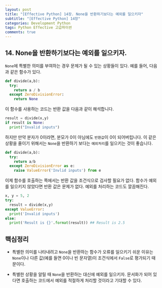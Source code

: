 ```yaml
---  
layout: post  
title: "[Effective Python] 14장. None을 반환하기보다는 예외를 일으키자"  
subtitle: "[Effective Python] 14장"  
categories: Development Python
tags: Python Effective 고급파이썬
comments: true  
---  
```


## 14. None을 반환하기보다는 예외를 일으키자.

`None`에 특별한 의미를 부여하는 경우 문제가 될 수 있는 상황들이 있다.
예를 들어, 다음과 같은 함수가 있다.
```python
def divide(a,b):
  try:
    return a / b
  except ZeroDivisionError:
    return None
```

이 함수를 사용하는 코드는 반환 값을 다음과 같이 해석합니다.

```python
result = divide(x,y)
if result is None:
  print("Invalid inputs")
```

하지만 만약 분자가 0이라면, 분모가 0이 아님에도 `반환값`이 0이 되어버립니다. 이 같은 상황을 줄이기 위해서는 `None`을 반환하기 보다는 `예외처리`를 일으키는 것이 좋습니다.

```python
def divide(a,b):
  try:
    return a/b
  except ZeroDivisionError as e:
    raise ValueError('Invlid inputs') from e
```

이제 함수를 호출하는 쪽에서는 반환 값을 조건식으로 검사할 필요가 없다. 함수가 예외를 일으키지 않았다면 반환 값은 문제가 없다. 예외를 처리하는 코드도 깔끔해진다.

```python
x, y = 5, 2
try:
  result = divide(x,y)
except ValueError:
  print('Invalid inputs')
else:
  print('Result is {}'.format(result)) ## Result is 2.5
```

## 핵심정리
- 특별한 의미를 나타내려고 `None`을 반환하는 함수가 오류를 일으키기 쉬운 이유는 `None`이나 다른 값(예를 들면 0이나 빈 문자열)이 조건식에서 `False`로 평가되기 때문이다.

- 특별한 상황을 알릴 때 `None`을 반환하는 대신에 예외를 일으키자. 문서화가 되어 있다면 호출하는 코드에서 예외를 적절하게 처리할 것이라고 기대할 수 있다. 
